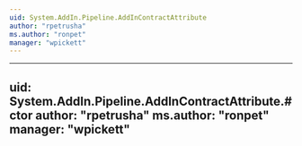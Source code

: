```yaml
---
uid: System.AddIn.Pipeline.AddInContractAttribute
author: "rpetrusha"
ms.author: "ronpet"
manager: "wpickett"
---
```


---
uid: System.AddIn.Pipeline.AddInContractAttribute.#ctor
author: "rpetrusha"
ms.author: "ronpet"
manager: "wpickett"
---
